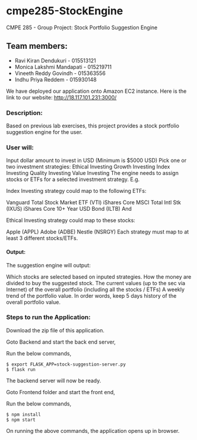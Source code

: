 # cmpe285-StockEngine
CMPE 285 - Group Project: Stock Portfolio Suggestion Engine

## Team members:
- Ravi Kiran Dendukuri - 015513121
- Monica Lakshmi Mandapati - 015219711
- Vineeth Reddy Govindh - 015363556
- Indhu Priya Reddem - 015930148

We have deployed our application onto Amazon EC2 instance. Here is the link to our website: http://18.117.101.231:3000/

### Description:

Based on previous lab exercises, this project provides a stock portfolio suggestion engine for the user.

### User will:

Input dollar amount to invest in USD (Minimum is $5000 USD)
Pick one or two investment strategies:
Ethical Investing
Growth Investing
Index Investing
Quality Investing
Value Investing
The engine needs to assign stocks or ETFs for a selected investment strategy. E.g.

Index Investing strategy could map to the following ETFs:

Vanguard Total Stock Market ETF (VTI)
iShares Core MSCI Total Intl Stk (IXUS)
iShares Core 10+ Year USD Bond (ILTB)
And

Ethical Investing strategy could map to these stocks:

Apple (APPL)
Adobe (ADBE)
Nestle (NSRGY)
Each strategy must map to at least 3 different stocks/ETFs.

 

#### Output:

The suggestion engine will output:

Which stocks are selected based on inputed strategies.
How the money are divided to buy the suggested stock.
The current values (up to the sec via Internet) of the overall portfolio (including all the stocks / ETFs)
A weekly trend of the portfolio value. In order words, keep 5 days history of the overall portfolio value.

### Steps to run the Application:

Download the zip file of this application.

Goto Backend and start the back end server,

Run the below commands,

```
$ export FLASK_APP=stock-suggestion-server.py
$ flask run
```

The backend server will now be ready.

Goto Frontend folder and start the front end,

Run the below commands,

```
$ npm install
$ npm start
```

On running the above commands, the application opens up in browser.

